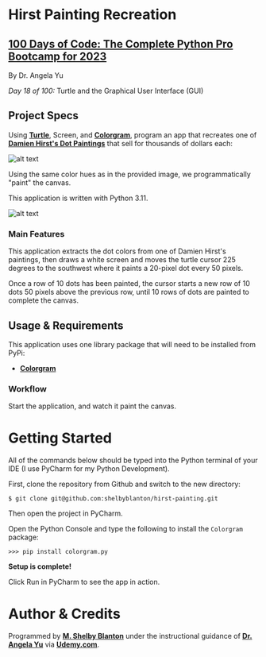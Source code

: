 # Hirst Painting Recreation

## **[100 Days of Code: The Complete Python Pro Bootcamp for 2023](https://www.udemy.com/course/100-days-of-code/)**

By Dr. Angela Yu

*Day 18 of 100:* Turtle and the Graphical User Interface (GUI)

## Project Specs

Using **[Turtle](https://docs.python.org/3/library/turtle.html)**, Screen, and **[Colorgram](https://pypi.org/project/colorgram.py/)**, program an app that recreates one of **[Damien Hirst's Dot Paintings](https://www.artsy.net/artist-series/damien-hirst-spots)** that sell for thousands of dollars each:

![alt text](https://github-readme.s3.us-west-1.amazonaws.com/hirst-painting.jpg)

Using the same color hues as in the provided image, we programmatically "paint" the canvas. 

This application is written with Python 3.11.

![alt text](https://github-readme.s3.us-west-1.amazonaws.com/HirstPainting-screenshot.png)

### Main Features
This application extracts the dot colors from one of Damien Hirst's paintings, then draws a white screen and moves the turtle cursor 225 degrees to the southwest where it paints a 20-pixel dot every 50 pixels.  

Once a row of 10 dots has been painted, the cursor starts a new row of 10 dots 50 pixels above the previous row, until 10 rows of dots are painted to complete the canvas.

## Usage & Requirements

This application uses one library package that will need to be installed from PyPi:

- **[Colorgram](https://pypi.org/project/colorgram.py/)**

### Workflow
Start the application, and watch it paint the canvas.

# Getting Started

All of the commands below should be typed into the Python terminal of your IDE (I use PyCharm for my Python Development).

First, clone the repository from Github and switch to the new directory:

    $ git clone git@github.com:shelbyblanton/hirst-painting.git
    
Then open the project in PyCharm.

Open the Python Console and type the following to install the `Colorgram` package:

    >>> pip install colorgram.py

**Setup is complete!** 

Click Run in PyCharm to see the app in action.


# Author & Credits

Programmed by **[M. Shelby Blanton](https://www.linkedin.com/in/shelbyblanton/)** under the instructional guidance of **[Dr. Angela Yu](https://www.udemy.com/user/4b4368a3-b5c8-4529-aa65-2056ec31f37e/)** via **[Udemy.com](udemy.com)**.
